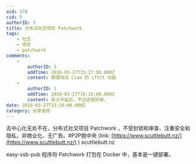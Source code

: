 ```yaml
---
aid: 378
cid: 5
authorID: 3
title: 分布式社交项目 Patchwork
tags:
    - 社交
    - 项目
    - patchwork
comments:
    -
        authorID: 3
        addTime: 2018-03-27T15:27:00.000Z
        content: 顺便测试 Ciao 的 ifttt 功能
    -
        authorID: 1
        addTime: 2018-03-27T16:15:00.000Z
        content: 有少许延迟，不过还挺好用。
date: 2018-03-27T15:26:00.000Z
category: 分享发现
---
```


去中心化无处不在，分布式社交项目 Patchwork ，不受封锁和审查、注重安全和隐私，非商业化、无广告。#P2P脱中央 (link: [https://www.scuttlebutt.nz/](https://www.scuttlebutt.nz/) ) scuttlebutt.nz

easy-ssb-pub 程序将 Patchwork 打包在 Docker 中，基本是一键部署。
